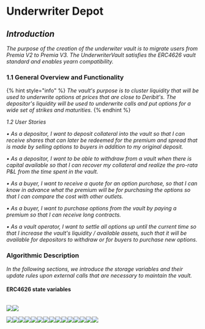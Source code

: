 # Underwriter Depot

## _Introduction_

_The purpose of the creation of the underwiter vault is to migrate users from Premia V2 to Premia V3. The UnderwriterVault satisfies the ERC4626 vault standard and enables yearn compatibility._

### 1.1 General Overview and Functionality

{% hint style="info" %}
_The vault's purpose is to cluster liquidity that will be used to underwrite options at prices that are close to Deribit's. The depositor's liquidity will be used to underwrite calls and put options for a wide set of strikes and maturities._
{% endhint %}

_1.2 User Stories_

_• As a depositor, I want to deposit collateral into the vault so that I can receive shares that can later be redeemed for the premium and spread that is made by selling options to buyers in addition to my original deposit._

_• As a depositor, I want to be able to withdraw from a vault when there is capital available so that I can recover my collateral and realize the pro-rata P\&L from the time spent in the vault._

_• As a buyer, I want to receive a quote for an option purchase, so that I can know in advance what the premium will be for purchasing the options so that I can compare the cost with other outlets._

_• As a buyer, I want to purchase options from the vault by paying a premium so that I can receive long contracts._

_• As a vault operator, I want to settle all options up until the current time so that I increase the vault's liquidity / available assets, such that it will be available for depositors to withdraw or for buyers to purchase new options._

### Algorithmic Description

_In the following sections, we introduce the storage variables and their update rules upon external calls that are necessary to maintain the vault._

#### ERC4626 state variables

<figure><img src="../../.gitbook/assets/image (7).png" alt=""><figcaption></figcaption></figure>

![](<../../.gitbook/assets/image (5).png>)![](<../../.gitbook/assets/image (16).png>)

![](<../../.gitbook/assets/image (15).png>)![](<../../.gitbook/assets/image (1).png>)![](<../../.gitbook/assets/image (9).png>)![](../../.gitbook/assets/image.png)![](<../../.gitbook/assets/image (17).png>)![](<../../.gitbook/assets/image (14).png>)![](<../../.gitbook/assets/image (8).png>)![](<../../.gitbook/assets/image (12).png>)![](<../../.gitbook/assets/image (3).png>)![](<../../.gitbook/assets/image (2).png>)![](<../../.gitbook/assets/image (6).png>)![](<../../.gitbook/assets/image (11).png>)![](<../../.gitbook/assets/image (4).png>)![](<../../.gitbook/assets/image (13).png>)![](<../../.gitbook/assets/image (10).png>)

